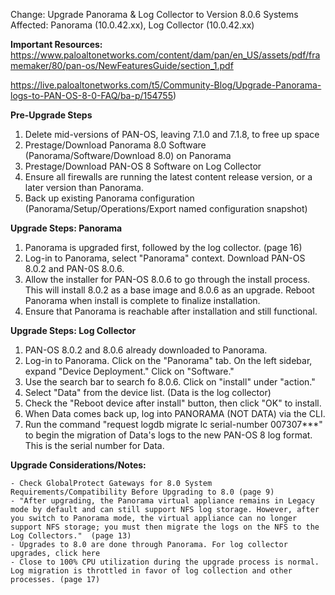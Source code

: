 Change: Upgrade Panorama & Log Collector to Version 8.0.6
Systems Affected: Panorama (10.0.42.xx), Log Collector (10.0.42.xx)

**Important Resources:** https://www.paloaltonetworks.com/content/dam/pan/en_US/assets/pdf/framemaker/80/pan-os/NewFeaturesGuide/section_1.pdf


https://live.paloaltonetworks.com/t5/Community-Blog/Upgrade-Panorama-logs-to-PAN-OS-8-0-FAQ/ba-p/154755)


**Pre-Upgrade Steps**

1. Delete mid-versions of PAN-OS, leaving 7.1.0 and 7.1.8, to free up space
2. Prestage/Download Panorama 8.0 Software (Panorama/Software/Download 8.0) on Panorama
3. Prestage/Download PAN-OS 8 Software on Log Collector
4. Ensure all firewalls are running the latest content release version, or a later version than Panorama.
5. Back up existing Panorama configuration (Panorama/Setup/Operations/Export named configuration snapshot)


**Upgrade Steps: Panorama**

1. Panorama is upgraded first, followed by the log collector. (page 16)
2. Log-in to Panorama, select "Panorama" context. Download PAN-OS 8.0.2 and PAN-0S 8.0.6.
3. Allow the installer for PAN-OS 8.0.6 to go through the install process. This will install 8.0.2 as a base image and 8.0.6 as an upgrade. Reboot Panorama when install is complete to finalize installation.
4. Ensure that Panorama is reachable after installation and still functional.

**Upgrade Steps: Log Collector**

1. PAN-OS 8.0.2 and 8.0.6 already downloaded to Panorama.
2. Log-in to Panorama. Click on the "Panorama" tab. On the left sidebar, expand "Device Deployment." Click on "Software."
3. Use the search bar to search fo 8.0.6. Click on "install" under "action."
4. Select "Data" from the device list. (Data is the log collector)
5. Check the "Reboot device after install" button, then click "OK" to install.
7. When Data comes back up, log into PANORAMA (NOT DATA) via the CLI.
8. Run the command "request logdb migrate lc serial-number 007307***" to begin the migration of Data's logs to the new PAN-OS 8 log format. This is the serial number for Data.


**Upgrade Considerations/Notes:**


	- Check GlobalProtect Gateways for 8.0 System Requirements/Compatibility Before Upgrading to 8.0 (page 9)
	- "After upgrading, the Panorama virtual appliance remains in Legacy mode by default and can still support NFS log storage. However, after you switch to Panorama mode, the virtual appliance can no longer support NFS storage; you must then migrate the logs on the NFS to the Log Collectors."  (page 13)
	- Upgrades to 8.0 are done through Panorama. For log collector upgrades, click here
	- Close to 100% CPU utilization during the upgrade process is normal. Log migration is throttled in favor of log collection and other processes. (page 17)
